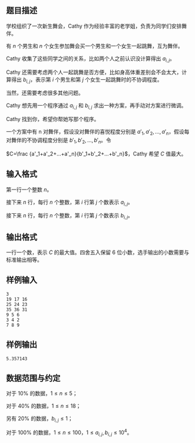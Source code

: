 ## 题目描述

学校组织了一次新生舞会，Cathy 作为经验丰富的老学姐，负责为同学们安排舞伴。

有 $n$ 个男生和 $n$ 个女生参加舞会买一个男生和一个女生一起跳舞，互为舞伴。

Cathy 收集了这些同学之间的关系，比如两个人之前认识没计算得出 $a_{i,j}$。

Cathy 还需要考虑两个人一起跳舞是否方便，比如身高体重差别会不会太大，计算得出 $b_{i,j}$，表示第 $i$ 个男生和第 $j$ 个女生一起跳舞时的不协调程度。

当然，还需要考虑很多其他问题。

Cathy 想先用一个程序通过 $a_{i,j}$ 和 $b_{i,j}$ 求出一种方案，再手动对方案进行微调。

Cathy 找到你，希望你帮她写那个程序。

一个方案中有 n 对舞伴，假设没对舞伴的喜悦程度分别是 $a'_1,a'_2,...,a'_n$，假设每对舞伴的不协调程度分别是 $b'_1,b'_2,...,b'_n$。令

$C=\frac {a'_1+a'_2+...+a'_n}{b'_1+b'_2+...+b'_n}$，Cathy 希望 $C$ 值最大。

## 输入格式

第一行一个整数 $n$。

接下来 $n$ 行，每行 $n$ 个整数，第 $i$ 行第 $j$ 个数表示 $a_{i,j}$。

接下来 $n$ 行，每行 $n$ 个整数，第 $i$ 行第 $j$ 个数表示 $b_{i,j}$。

## 输出格式

一行一个数，表示 $C$ 的最大值。四舍五入保留 $6$ 位小数，选手输出的小数需要与标准输出相等。

## 样例输入

```plain
3
19 17 16
25 24 23
35 36 31
9 5 6
3 4 2
7 8 9
```

## 样例输出

```plain
5.357143
```

## 数据范围与约定

对于 $10\%$ 的数据，$1\le n\le 5$；

对于 $40\%$ 的数据，$1\le n\le 18$；

另有 $20\%$ 的数据，$b_{i,j}\le 1$；

对于 $100\%$ 的数据，$1\le n\le 100$，$1\le a_{i,j},b_{i,j}\le10^4$。
